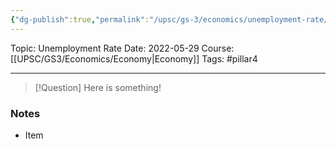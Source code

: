 ```yaml
---
{"dg-publish":true,"permalink":"/upsc/gs-3/economics/unemployment-rate/","dgHomeLink":true,"dgPassFrontmatter":false}
---
```


Topic: Unemployment Rate
Date: 2022-05-29
Course: [[UPSC/GS3/Economics/Economy|Economy]]
Tags: #pillar4 

---

> [!Question]
> Here is something! 


### Notes
- Item
	

